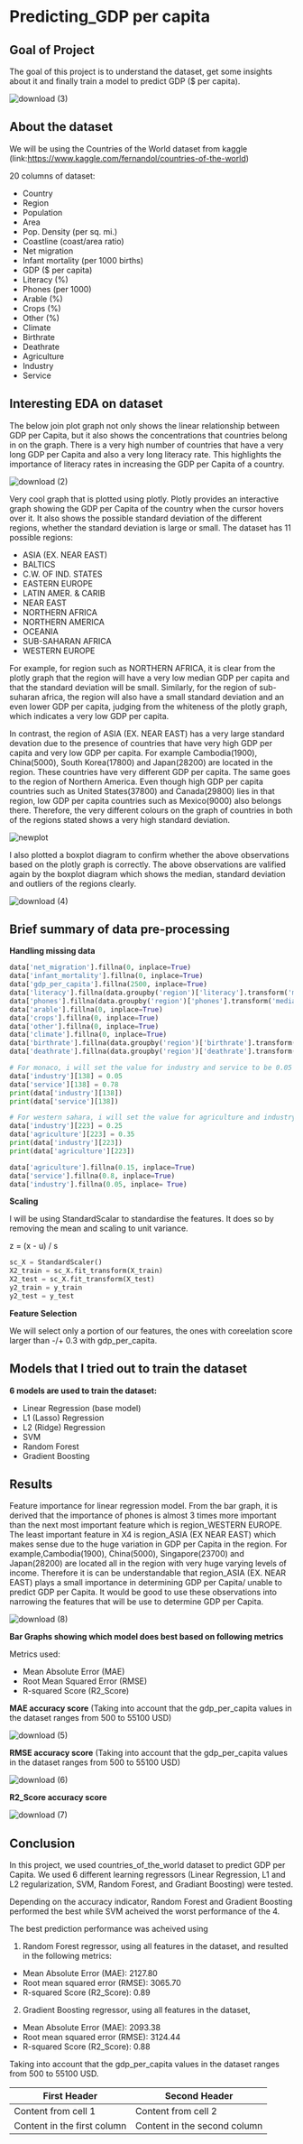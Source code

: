 # Predicting_GDP per capita

## **Goal of Project**

The goal of this project is to understand the dataset, get some insights about it and finally train a model to predict GDP ($ per capita).

![download (3)](https://user-images.githubusercontent.com/42713212/89377966-7088d980-d725-11ea-9835-6dc79286aaa9.png)

## **About the dataset**

We will be using the Countries of the World dataset from kaggle (link:https://www.kaggle.com/fernandol/countries-of-the-world)

20 columns of dataset:
* Country
* Region
* Population
* Area
* Pop. Density (per sq. mi.)
* Coastline (coast/area ratio)
* Net migration
* Infant mortality (per 1000 births)	
* GDP ($ per capita)	
* Literacy (%)	
* Phones (per 1000)	
* Arable (%)	
* Crops (%)	
* Other (%)	
* Climate	
* Birthrate	
* Deathrate	
* Agriculture	
* Industry	
* Service

## **Interesting EDA on dataset**

The below join plot graph not only shows the linear relationship between GDP per Capita, but it also shows the concentrations that countries belong in on the graph. There is a very high number of countries that have a very long GDP per Capita and also a very long literacy rate. This highlights the importance of literacy rates in increasing the GDP per Capita of a country.

![download (2)](https://user-images.githubusercontent.com/42713212/89377056-9f05b500-d723-11ea-854e-575ea9e40c8e.png)

Very cool graph that is plotted using plotly. Plotly provides an interactive graph showing the GDP per Capita of the country when the cursor hovers over it. It also shows the possible standard deviation of the different regions, whether the standard deviation is large or small. The dataset has 11 possible regions: 
- ASIA (EX. NEAR EAST)
- BALTICS
- C.W. OF IND. STATES
- EASTERN EUROPE
- LATIN AMER. & CARIB
- NEAR EAST
- NORTHERN AFRICA
- NORTHERN AMERICA
- OCEANIA
- SUB-SAHARAN AFRICA
- WESTERN EUROPE

For example, for region such as NORTHERN AFRICA, it is clear from the plotly graph that the region will have a very low median GDP per capita and that the standard deviation will be small. Similarly, for the region of sub-suharan africa, the region will also have a small standard deviation and an even lower GDP per capita, judging from the whiteness of the plotly graph, which indicates a very low GDP per capita. 

In contrast, the region of ASIA (EX. NEAR EAST) has a very large standard devation due to the presence of countries that have very high GDP per capita and very low GDP per capita. For example Cambodia(1900), China(5000), South Korea(17800) and Japan(28200) are located in the region. These countries have very different GDP per capita. The same goes to the region of Northern America. Even though high GDP per capita countries such as United States(37800) and Canada(29800) lies in that region, low GDP per capita countries such as Mexico(9000) also belongs there. Therefore, the very different colours on the graph of countries in both of the regions stated shows a very high standard deviation. 

![newplot](https://user-images.githubusercontent.com/42713212/89377910-564efb80-d725-11ea-9abb-441f6109d16f.png)

I also plotted a boxplot diagram to confirm whether the above observations based on the plotly graph is correctly. The above observations are valified again by the boxplot diagram which shows the median, standard deviation and outliers of the regions clearly.

![download (4)](https://user-images.githubusercontent.com/42713212/89397832-ebacb880-d742-11ea-8f5d-4a1b6bcac7bc.png)

## **Brief summary of data pre-processing**

**Handling missing data**

```python
data['net_migration'].fillna(0, inplace=True)
data['infant_mortality'].fillna(0, inplace=True)
data['gdp_per_capita'].fillna(2500, inplace=True)
data['literacy'].fillna(data.groupby('region')['literacy'].transform('median'), inplace= True)
data['phones'].fillna(data.groupby('region')['phones'].transform('median'), inplace= True)
data['arable'].fillna(0, inplace=True)
data['crops'].fillna(0, inplace=True)
data['other'].fillna(0, inplace=True)
data['climate'].fillna(0, inplace=True)
data['birthrate'].fillna(data.groupby('region')['birthrate'].transform('mean'), inplace= True)
data['deathrate'].fillna(data.groupby('region')['deathrate'].transform('median'), inplace= True)

# For monaco, i will set the value for industry and service to be 0.05 and 0.78 respectively 
data['industry'][138] = 0.05
data['service'][138] = 0.78
print(data['industry'][138])
print(data['service'][138])

# For western sahara, i will set the value for agriculture and industry to be 0.35 and 0.25 respectively.
data['industry'][223] = 0.25
data['agriculture'][223] = 0.35
print(data['industry'][223])
print(data['agriculture'][223])

data['agriculture'].fillna(0.15, inplace=True)
data['service'].fillna(0.8, inplace=True)
data['industry'].fillna(0.05, inplace= True)
```
**Scaling**

I will be using StandardScalar to standardise the features. It does so by removing the mean and scaling to unit variance.

z = (x - u) / s

```python
sc_X = StandardScaler()
X2_train = sc_X.fit_transform(X_train)
X2_test = sc_X.fit_transform(X_test)
y2_train = y_train
y2_test = y_test
```
**Feature Selection**

We will select only a portion of our features, the ones with coreelation score larger than -/+ 0.3 with gdp_per_capita.

## **Models that I tried out to train the dataset**

**6 models are used to train the dataset:**
- Linear Regression (base model)
- L1 (Lasso) Regression
- L2 (Ridge) Regression
- SVM
- Random Forest
- Gradient Boosting

## **Results**

Feature importance for linear regression model. From the bar graph, it is derived that the importance of phones is almost 3 times more important than the next most important feature which is region_WESTERN EUROPE. The least important feature in X4 is region_ASIA (EX NEAR EAST) which makes sense due to the huge variation in GDP per Capita in the region. For example,Cambodia(1900), China(5000), Singapore(23700) and Japan(28200) are located all in the region with very huge varying levels of income. Therefore it is can be understandable that region_ASIA (EX. NEAR EAST) plays a small importance in determining GDP per Capita/ unable to predict GDP per Capita. It would be good to use these observations into narrowing the features that will be use to determine GDP per Capita.

![download (8)](https://user-images.githubusercontent.com/42713212/89399454-1861cf80-d745-11ea-886e-abb5e41677b7.png)

**Bar Graphs showing which model does best based on following metrics**

Metrics used:

- Mean Absolute Error (MAE)
- Root Mean Squared Error (RMSE)
- R-squared Score (R2_Score)

**MAE accuracy score** (Taking into account that the gdp_per_capita values in the dataset ranges from 500 to 55100 USD)

![download (5)](https://user-images.githubusercontent.com/42713212/89399336-e7819a80-d744-11ea-9784-64c73bd0b3af.png)

**RMSE accuracy score** (Taking into account that the gdp_per_capita values in the dataset ranges from 500 to 55100 USD)

![download (6)](https://user-images.githubusercontent.com/42713212/89399334-e6506d80-d744-11ea-930e-2aca42f98dfb.png)

**R2_Score accuracy score** 

![download (7)](https://user-images.githubusercontent.com/42713212/89399329-e486aa00-d744-11ea-8133-1745e191481e.png)

## **Conclusion**

In this project, we used countries_of_the_world dataset to predict GDP per Capita. We used 6 different learning regressors (Linear Regression, L1 and L2 regularization, SVM, Random Forest, and Gradiant Boosting) were tested.

Depending on the accuracy indicator, Random Forest and Gradient Boosting performed the best while SVM acheived the worst performance of the 4.

The best prediction performance was acheived using 

1) Random Forest regressor, using all features in the dataset, and resulted in the following metrics:

* Mean Absolute Error (MAE): 2127.80
* Root mean squared error (RMSE): 3065.70
* R-squared Score (R2_Score): 0.89

2) Gradient Boosting regressor, using all features in the dataset,

* Mean Absolute Error (MAE): 2093.38
* Root mean squared error (RMSE): 3124.44
* R-squared Score (R2_Score): 0.88

Taking into account that the gdp_per_capita values in the dataset ranges from 500 to 55100 USD.

First Header | Second Header
------------ | -------------
Content from cell 1 | Content from cell 2
Content in the first column | Content in the second column



